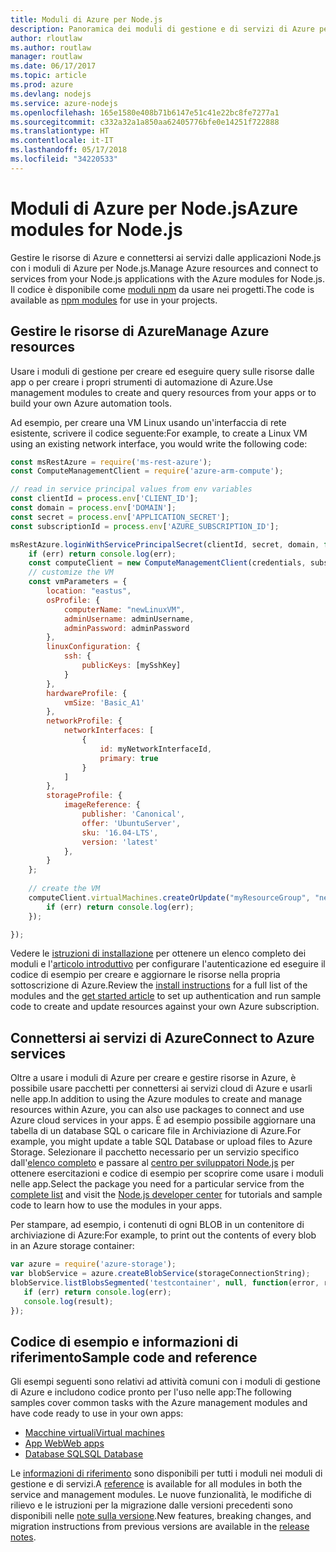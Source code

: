 ```yaml
---
title: Moduli di Azure per Node.js
description: Panoramica dei moduli di gestione e di servizi di Azure per Node.js
author: rloutlaw
ms.author: routlaw
manager: routlaw
ms.date: 06/17/2017
ms.topic: article
ms.prod: azure
ms.devlang: nodejs
ms.service: azure-nodejs
ms.openlocfilehash: 165e1580e408b71b6147e51c41e22bc8fe7277a1
ms.sourcegitcommit: c332a32a1a850aa62405776bfe0e14251f722888
ms.translationtype: HT
ms.contentlocale: it-IT
ms.lasthandoff: 05/17/2018
ms.locfileid: "34220533"
---
```

# <a name="azure-modules-for-nodejs"></a><span data-ttu-id="bdb9c-103">Moduli di Azure per Node.js</span><span class="sxs-lookup"><span data-stu-id="bdb9c-103">Azure modules for Node.js</span></span>

<span data-ttu-id="bdb9c-104">Gestire le risorse di Azure e connettersi ai servizi dalle applicazioni Node.js con i moduli di Azure per Node.js.</span><span class="sxs-lookup"><span data-stu-id="bdb9c-104">Manage Azure resources and connect to services from your Node.js applications with the Azure modules for Node.js.</span></span> <span data-ttu-id="bdb9c-105">Il codice è disponibile come [moduli npm](node-sdk-azure-install.md) da usare nei progetti.</span><span class="sxs-lookup"><span data-stu-id="bdb9c-105">The code is available as [npm modules](node-sdk-azure-install.md) for use in your projects.</span></span> 

## <a name="manage-azure-resources"></a><span data-ttu-id="bdb9c-106">Gestire le risorse di Azure</span><span class="sxs-lookup"><span data-stu-id="bdb9c-106">Manage Azure resources</span></span>

<span data-ttu-id="bdb9c-107">Usare i moduli di gestione per creare ed eseguire query sulle risorse dalle app o per creare i propri strumenti di automazione di Azure.</span><span class="sxs-lookup"><span data-stu-id="bdb9c-107">Use management modules to create and query resources from your apps or to build your own Azure automation tools.</span></span> 

<span data-ttu-id="bdb9c-108">Ad esempio, per creare una VM Linux usando un'interfaccia di rete esistente, scrivere il codice seguente:</span><span class="sxs-lookup"><span data-stu-id="bdb9c-108">For example, to create a Linux VM using an existing network interface, you would write the following code:</span></span>

```javascript
const msRestAzure = require('ms-rest-azure');
const ComputeManagementClient = require('azure-arm-compute');

// read in service principal values from env variables
const clientId = process.env['CLIENT_ID'];
const domain = process.env['DOMAIN'];
const secret = process.env['APPLICATION_SECRET'];
const subscriptionId = process.env['AZURE_SUBSCRIPTION_ID'];

msRestAzure.loginWithServicePrincipalSecret(clientId, secret, domain, function (err, credentials, subscriptions) {
    if (err) return console.log(err);
    const computeClient = new ComputeManagementClient(credentials, subscriptionId);
    // customize the VM 
    const vmParameters = {
        location: "eastus",
        osProfile: {
            computerName: "newLinuxVM",
            adminUsername: adminUsername,
            adminPassword: adminPassword
        },
        linuxConfiguration: {
            ssh: {
                publicKeys: [mySshKey]
            }
        },
        hardwareProfile: {
            vmSize: 'Basic_A1'
        },
        networkProfile: {
            networkInterfaces: [
                {
                    id: myNetworkInterfaceId,
                    primary: true
                }
            ]
        },
        storageProfile: {
            imageReference: {
                publisher: 'Canonical',
                offer: 'UbuntuServer',
                sku: '16.04-LTS',
                version: 'latest'
            },
        }
    };
 
    // create the VM
    computeClient.virtualMachines.createOrUpdate("myResourceGroup", "newLinuxVM", vmParameters, function (err, data) {
        if (err) return console.log(err);
    });

});
```

<span data-ttu-id="bdb9c-109">Vedere le [istruzioni di installazione](node-sdk-azure-install.md) per ottenere un elenco completo dei moduli e l'[articolo introduttivo](node-sdk-azure-get-started.md) per configurare l'autenticazione ed eseguire il codice di esempio per creare e aggiornare le risorse nella propria sottoscrizione di Azure.</span><span class="sxs-lookup"><span data-stu-id="bdb9c-109">Review the [install instructions](node-sdk-azure-install.md) for a full list of the modules and the [get started article](node-sdk-azure-get-started.md) to set up authentication and run sample code to create and update resources against your own Azure subscription.</span></span> 

## <a name="connect-to-azure-services"></a><span data-ttu-id="bdb9c-110">Connettersi ai servizi di Azure</span><span class="sxs-lookup"><span data-stu-id="bdb9c-110">Connect to Azure services</span></span>

<span data-ttu-id="bdb9c-111">Oltre a usare i moduli di Azure per creare e gestire risorse in Azure, è possibile usare pacchetti per connettersi ai servizi cloud di Azure e usarli nelle app.</span><span class="sxs-lookup"><span data-stu-id="bdb9c-111">In addition to using the Azure modules to create and manage resources within Azure, you can also use packages to connect and use Azure cloud services in your apps.</span></span> <span data-ttu-id="bdb9c-112">È ad esempio possibile aggiornare una tabella di un database SQL o caricare file in Archiviazione di Azure.</span><span class="sxs-lookup"><span data-stu-id="bdb9c-112">For example, you might update a table SQL Database or upload files to Azure Storage.</span></span> <span data-ttu-id="bdb9c-113">Selezionare il pacchetto necessario per un servizio specifico dall'[elenco completo](node-sdk-azure-install.md) e passare al [centro per sviluppatori Node.js](https://azure.microsoft.com/develop/nodejs/) per ottenere esercitazioni e codice di esempio per scoprire come usare i moduli nelle app.</span><span class="sxs-lookup"><span data-stu-id="bdb9c-113">Select the package you need for a particular service from the [complete list](node-sdk-azure-install.md) and visit the [Node.js developer center](https://azure.microsoft.com/develop/nodejs/) for tutorials and sample code to learn how to use the modules in your apps.</span></span>

<span data-ttu-id="bdb9c-114">Per stampare, ad esempio, i contenuti di ogni BLOB in un contenitore di archiviazione di Azure:</span><span class="sxs-lookup"><span data-stu-id="bdb9c-114">For example, to print out the contents of every blob in an Azure storage container:</span></span>

```javascript
var azure = require('azure-storage');
var blobService = azure.createBlobService(storageConnectionString);
blobService.listBlobsSegmented('testcontainer', null, function(error, result, response) {
   if (err) return console.log(err);
   console.log(result);
});
```

## <a name="sample-code-and-reference"></a><span data-ttu-id="bdb9c-115">Codice di esempio e informazioni di riferimento</span><span class="sxs-lookup"><span data-stu-id="bdb9c-115">Sample code and reference</span></span>

<span data-ttu-id="bdb9c-116">Gli esempi seguenti sono relativi ad attività comuni con i moduli di gestione di Azure e includono codice pronto per l'uso nelle app:</span><span class="sxs-lookup"><span data-stu-id="bdb9c-116">The following samples cover common tasks with the Azure management modules and have code ready to use in your own apps:</span></span>

- [<span data-ttu-id="bdb9c-117">Macchine virtuali</span><span class="sxs-lookup"><span data-stu-id="bdb9c-117">Virtual machines</span></span>](node-samples-services-compute.md)
- [<span data-ttu-id="bdb9c-118">App Web</span><span class="sxs-lookup"><span data-stu-id="bdb9c-118">Web apps</span></span>](node-samples-services-web-and-mobile.md)
- [<span data-ttu-id="bdb9c-119">Database SQL</span><span class="sxs-lookup"><span data-stu-id="bdb9c-119">SQL Database</span></span>](node-samples-services-database.md)
   
<span data-ttu-id="bdb9c-120">Le [informazioni di riferimento](https://docs.microsoft.com/javascript/api) sono disponibili per tutti i moduli nei moduli di gestione e di servizi.</span><span class="sxs-lookup"><span data-stu-id="bdb9c-120">A [reference](https://docs.microsoft.com/javascript/api) is available for all modules in both the service and management modules.</span></span> <span data-ttu-id="bdb9c-121">Le nuove funzionalità, le modifiche di rilievo e le istruzioni per la migrazione dalle versioni precedenti sono disponibili nelle [note sulla versione](https://github.com/Azure/azure-sdk-for-node/releases).</span><span class="sxs-lookup"><span data-stu-id="bdb9c-121">New features, breaking changes, and migration instructions from previous versions are available in the [release notes](https://github.com/Azure/azure-sdk-for-node/releases).</span></span>